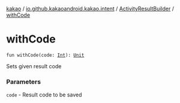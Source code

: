 [kakao](../../index.md) / [io.github.kakaoandroid.kakao.intent](../index.md) / [ActivityResultBuilder](index.md) / [withCode](./with-code.md)

# withCode

`fun withCode(code: `[`Int`](https://kotlinlang.org/api/latest/jvm/stdlib/kotlin/-int/index.html)`): `[`Unit`](https://kotlinlang.org/api/latest/jvm/stdlib/kotlin/-unit/index.html)

Sets given result code

### Parameters

`code` - Result code to be saved